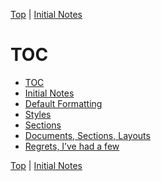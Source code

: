 [Top](index.html) | [Initial Notes](01.html)

# TOC #

* [TOC](index.md)
* [Initial Notes](01.md)
* [Default Formatting](02.md)
* [Styles](03.md)
* [Sections](04.md)
* [Documents, Sections, Layouts](05.md)
* [Regrets, I’ve had a few](06.md)






[Top](index.html) | [Initial Notes](01.html)




[ScreenShot2018-06-15at35655AM]: ScreenShot2018-06-15at35655AM.png

[ScreenShot2018-06-15at35933AM]: ScreenShot2018-06-15at35933AM.png

[ScreenShot2018-06-15at41513AM]: ScreenShot2018-06-15at41513AM.png

[ScreenShot2018-06-15at43151AM]: ScreenShot2018-06-15at43151AM.png

[ScreenShot2018-06-15at43300AM]: ScreenShot2018-06-15at43300AM.png

[ScreenShot2018-06-15at43419AM]: ScreenShot2018-06-15at43419AM.png

[ScreenShot2018-06-15at43550AM]: ScreenShot2018-06-15at43550AM.png

